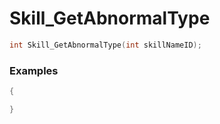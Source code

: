# Skill_GetAbnormalType

```cpp - C++
int Skill_GetAbnormalType(int skillNameID);
```

### Examples
```cpp - C++
{

}
```
